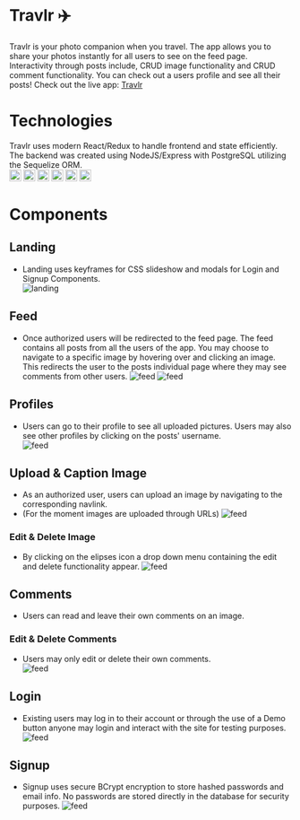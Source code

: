 # Travlr :airplane:
   Travlr is your photo companion when you travel. The app allows you to share your photos instantly for all users to see on the feed page. Interactivity through posts include, CRUD image functionality and CRUD comment functionality. You can check out a users profile and see all their posts! Check out the live app: [Travlr](https://travlr-react.herokuapp.com)
   
# Technologies 
   Travlr uses modern React/Redux to handle frontend and state efficiently. The backend was created using NodeJS/Express with PostgreSQL utilizing the Sequelize ORM.  
   <a href="https://developer.mozilla.org/en-US/docs/Web/JavaScript" title="JavaScript"><img src="https://github.com/get-icon/geticon/raw/master/icons/javascript.svg" alt="JavaScript" width="21px" height="21px"></a>
   <a href="https://reactjs.org/" title="React"><img src="https://github.com/get-icon/geticon/raw/master/icons/react.svg" alt="React" width="21px" height="21px"></a>
   <a href="https://redux.js.org/" title="Redux"><img src="https://github.com/get-icon/geticon/raw/master/icons/redux.svg" alt="Redux" width="21px" height="21px"></a>
   <a href="https://nodejs.org/" title="Node.js"><img src="https://github.com/get-icon/geticon/raw/master/icons/nodejs-icon.svg" alt="Node.js" width="21px" height="21px"></a>
   <a href="https://www.postgresql.org/" title="PostgreSQL"><img src="https://github.com/get-icon/geticon/raw/master/icons/postgresql.svg" alt="PostgreSQL" width="21px" height="21px"></a>
   <a href="https://expressjs.com/" title="Express"><img src="https://github.com/get-icon/geticon/raw/master/icons/express.svg" alt="Express" width="21px" height="21px"></a>
# Components 
## Landing
   - Landing uses keyframes for CSS slideshow and modals for Login and Signup Components.  
   ![landing](https://github.com/David7Mejia/travlr-react/blob/main/readme-src/Travlr-landing-demo.gif)
## Feed
   - Once authorized users will be redirected to the feed page. The feed contains all posts from all the users of the app. You may choose to navigate to a specific image by hovering over and clicking an image. This redirects the user to the posts individual page where they may see comments from other users. 
   ![feed](https://github.com/David7Mejia/travlr-react/blob/main/readme-src/feed-img.PNG)
   ![feed](https://github.com/David7Mejia/travlr-react/blob/main/readme-src/Travlr-single-post.gif)
## Profiles
   - Users can go to their profile to see all uploaded pictures. Users may also see other profiles by clicking on the posts' username.  
   ![feed](https://github.com/David7Mejia/travlr-react/blob/main/readme-src/Travlr-profiles.gif)
## Upload & Caption Image
   - As an authorized user, users can upload an image by navigating to the corresponding navlink.  
   - (For the moment images are uploaded through URLs)
   ![feed](https://github.com/David7Mejia/travlr-react/blob/main/readme-src/Travlr-upload.gif)
### Edit & Delete Image
   - By clicking on the elipses icon a drop down menu containing the edit and delete functionality appear. 
   ![feed](https://github.com/David7Mejia/travlr-react/blob/main/readme-src/Travlr-edit-post.gif)
## Comments 
   - Users can read and leave their own comments on an image. 
### Edit & Delete Comments
   - Users may only edit or delete their own comments.  
   ![feed](https://github.com/David7Mejia/travlr-react/blob/main/readme-src/Travlr-comments.gif)
## Login
   - Existing users may log in to their account or through the use of a Demo button anyone may login and interact with the site for testing purposes. 
   ![feed](https://github.com/David7Mejia/travlr-react/blob/main/readme-src/login-img.png)
## Signup
   - Signup uses secure BCrypt encryption to store hashed passwords and email info. No passwords are stored directly in the database for security purposes.
   ![feed](https://github.com/David7Mejia/travlr-react/blob/main/readme-src/singnup-img.png)
 
 
